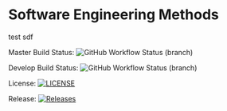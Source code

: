 # Software Engineering Methods
test
sdf

 Master Build Status: ![GitHub Workflow Status (branch)](https://img.shields.io/github/workflow/status/paulecraig79/sem/main.yml/master?style=flat-square)

Develop Build Status: ![GitHub Workflow Status (branch)](https://img.shields.io/github/workflow/status/paulecraig79/sem/A%20workflow%20for%20my%20Hello%20World%20App/develop)

License: [![LICENSE](https://img.shields.io/github/license/paulecraig79/sem.svg?style=flat-square)](https://github.com/paulecraig79>/sem/blob/master/LICENSE)

Release: [![Releases](https://img.shields.io/github/release/paulecraig79/sem/all.svg?style=flat-square)](https://github.com/paulecraig79/sem/releases)

